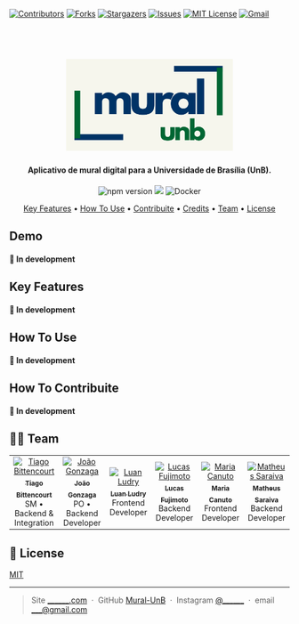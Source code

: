 <a id="readme-top"></a>


<!-- PROJECT SHIELDS -->
<!--
*** I'm using markdown "reference style" links for readability.
*** Reference links are enclosed in brackets [ ] instead of parentheses ( ).
*** See the bottom of this document for the declaration of the reference variables
*** for contributors-url, forks-url, etc. This is an optional, concise syntax you may use.
*** https://www.markdownguide.org/basic-syntax/#reference-style-links
-->
[![Contributors][contributors-shield]][contributors-url]
[![Forks][forks-shield]][forks-url]
[![Stargazers][stars-shield]][stars-url]
[![Issues][issues-shield]][issues-url]
[![MIT License][license-shield]][license-url]
[![Gmail][gmail-shield]][gmail-url]


<h1 align="center">
  <br>
  <a href="http://www.amitmerchant.com/electron-markdownify"><img src="./assets-readme/main_logo.png" alt="Markdownify" width="300"></a>
</h1>


<h4 align="center">Aplicativo de mural digital para a Universidade de Brasília (UnB).</h4>
<p align="center">
  <a>
    <img src="https://badge.fury.io/js/mural-unb.svg" alt="npm version">
  </a>
  <a>
    <img src="https://badge.fury.io/py/pip.svg">
  </a>
  <a>
    <img src="https://img.shields.io/badge/docker%20engine-28.4-blue" alt="Docker">
  </a>
</p>


<p align="center">
  <a href="#key-features">Key Features</a> •
  <a href="#how-to-use">How To Use</a> •
  <a href="#how-to-contribuite">Contribuite</a> •
  <a href="#credits">Credits</a> •
  <a href="#🙋‍♂️-team">Team</a> •
  <a href="#🧾-license">License</a>
</p>

## Demo

#### 🚧 In development

## Key Features

#### 🚧 In development

## How To Use

#### 🚧 In development

## How To Contribuite

#### 🚧 In development

## 🙋‍♂️ Team

<table>
  <tr>
    <td align="center">
      <a href="https://github.com/TiagoSBittencourt">
        <img src="https://github.com/TiagoSBittencourt.png" width="100px;" alt="Tiago Bittencourt"/>
        <br /><sub><b>Tiago Bittencourt</b></sub>
      </a>
      <br /><span>SM • Backend & Integration</span>
    </td>
    <td align="center">
      <a href="https://github.com/Karmantinedev">
        <img src="https://github.com/Karmantinedev.png" width="100px;" alt="João Gonzaga"/>
        <br /><sub><b>João Gonzaga</b></sub>
      </a>
      <br /><span>PO • Backend Developer</span>
    </td>
    <td align="center">
      <a href="https://github.com/luanludry">
        <img src="https://github.com/luanludry.png" width="100px;" alt="Luan Ludry"/>
        <br /><sub><b>Luan Ludry</b></sub>
      </a>
      <br /><span>Frontend Developer</span>
    </td>
    <td align="center">
      <a href="https://github.com/Lucasft16">
        <img src="https://github.com/Lucasft16.png" width="100px;" alt="Lucas Fujimoto"/>
        <br /><sub><b>Lucas Fujimoto</b></sub>
      </a>
      <br /><span>Backend Developer</span>
    </td>
    <td align="center">
      <a href="https://github.com/MariaClara-Canuto">
        <img src="https://github.com/MariaClara-Canuto.png" width="100px;" alt="Maria Canuto"/>
        <br /><sub><b>Maria Canuto</b></sub>
      </a>
      <br /><span>Frontend Developer</span>
    </td>
    <td align="center">
      <a href="https://github.com/apptrx">
        <img src="https://github.com/apptrx.png" width="100px;" alt="Matheus Saraiva"/>
        <br /><sub><b>Matheus Saraiva</b></sub>
      </a>
      <br /><span>Backend Developer</span>
    </td>
  </tr>
</table>

## 🧾 License

[MIT](./LICENSE)

---

> Site [______.com]() &nbsp;&middot;&nbsp;
> GitHub [Mural-UnB](https://github.com/unb-mds/Mural-UnB) &nbsp;&middot;&nbsp;
> Instagram [@______]() &nbsp;&middot;&nbsp;
> email [___@gmail.com]()


<!-- SHIELDS REFERENCE -->
[contributors-shield]: https://img.shields.io/github/contributors/unb-mds/Mural-UnB.svg?style=for-the-badge
[contributors-url]: https://github.com/unb-mds/Mural-UnB/graphs/contributors

[forks-shield]: https://img.shields.io/github/forks/unb-mds/Mural-UnB.svg?style=for-the-badge
[forks-url]: https://github.com/unb-mds/Mural-UnB/network/members

[stars-shield]: https://img.shields.io/github/stars/unb-mds/Mural-UnB.svg?style=for-the-badge
[stars-url]: https://github.com/unb-mds/Mural-UnB/stargazers

[issues-shield]: https://img.shields.io/github/issues/unb-mds/Mural-UnB.svg?style=for-the-badge
[issues-url]: https://github.com/unb-mds/Mural-UnB/issues

[license-shield]: https://img.shields.io/github/license/unb-mds/Mural-UnB.svg?style=for-the-badge
[license-url]: https://github.com/unb-mds/Mural-UnB/blob/main/LICENSE

[gmail-shield]: https://img.shields.io/badge/Gmail-D14836?style=for-the-badge&logo=gmail&logoColor=white
[gmail-url]: mailto:____@gmail.com